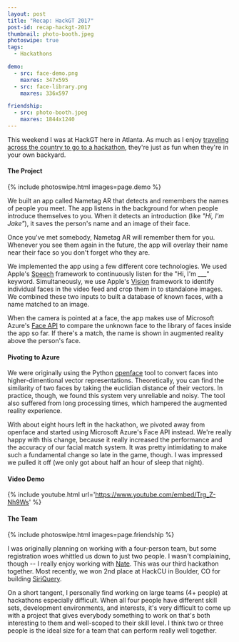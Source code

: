 ```yaml
---
layout: post
title: "Recap: HackGT 2017"
post-id: recap-hackgt-2017
thumbnail: photo-booth.jpeg
photoswipe: true
tags: 
  - Hackathons

demo:
  - src: face-demo.png
    maxres: 347x595
  - src: face-library.png
    maxres: 336x597

friendship:
  - src: photo-booth.jpeg
    maxres: 1844x1240
---
```


This weekend I was at HackGT here in Atlanta. As much as I enjoy [traveling across the country to go to a hackathon](/blog/recap-hack-the-north-2017.html), they're just as fun when they're in your own backyard. 

<h4>The Project</h4>

{% include photoswipe.html images=page.demo %}

We built an app called Nametag AR that detects and remembers the names of people you meet. The app listens in the background for when people introduce themselves to you. When it detects an introduction (like *"Hi, I'm Jake"*), it saves the person's name and an image of their face. 

<!--break-->

Once you've met somebody, Nametag AR will remember them for you. Whenever you see them again in the future, the app will overlay their name near their face so you don't forget who they are.

We implemented the app using a few different core technologies. We used Apple's [Speech](https://developer.apple.com/documentation/speech) framework to continuously listen for the "Hi, I'm ___" keyword. Simultaneously, we use Apple's [Vision](https://developer.apple.com/documentation/vision) framework to identify individual faces in the video feed and crop them in to standalone images. We combined these two inputs to built a database of known faces, with a name matched to an image. 

When the camera is pointed at a face, the app makes use of Microsoft Azure's [Face API](https://azure.microsoft.com/en-us/services/cognitive-services/face/) to compare the unknown face to the library of faces inside the app so far. If there's a match, the name is shown in augmented reality above the person's face.

<h4>Pivoting to Azure</h4>

We were originally using the Python [openface](http://cmusatyalab.github.io/openface/) tool to convert faces into higher-dimentional vector representations. Theoretically, you can find the similarity of two faces by taking the euclidian distance of their vectors. In practice, though, we found this system very unreliable and noisy. The tool also suffered from long processing times, which hampered the augmented reality experience.

With about eight hours left in the hackathon, we pivoted away from openface and started using Microsoft Azure's Face API instead. We're really happy with this change, because it really increased the performance and the accuracy of our facial match system. It was pretty intimidating to make such a fundamental change so late in the game, though. I was impressed we pulled it off (we only got about half an hour of sleep that night).

<h4>Video Demo</h4>

{% include youtube.html url='https://www.youtube.com/embed/Trg_Z-Nh9Ws' %}

<h4>The Team</h4>

{% include photoswipe.html images=page.friendship %}

I was originally planning on working with a four-person team, but some registration woes whittled us down to just two people. I wasn't complaining, though -- I really enjoy working with [Nate](http://www.natethompson.io/). This was our third hackathon together. Most recently, we won 2nd place at HackCU in Boulder, CO for building [SiriQuery](https://devpost.com/software/siriquery). 

On a short tangent, I personally find working on large teams (4+ people) at hackathons especially difficult. When all four people have different skill sets, development environments, and interests, it's very difficult to come up with a project that gives everybody something to work on that's both interesting to them and well-scoped to their skill level. I think two or three people is the ideal size for a team that can perform really well together.